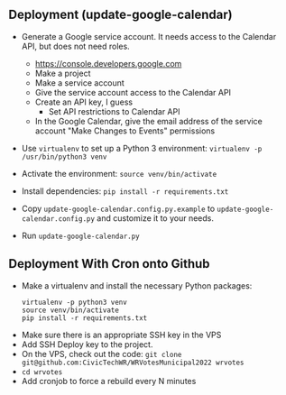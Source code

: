 Deployment (update-google-calendar)
-----------------------------------

- Generate a Google service account. It needs access to the Calendar API, but does not need roles. 
  + <https://console.developers.google.com>
  + Make a project
  + Make a service account
  + Give the service account access to the Calendar API
  + Create an API key, I guess
    * Set API restrictions to Calendar API
  + In the Google Calendar, give the email address of the service
  account "Make Changes to Events" permissions
- Use `virtualenv` to set up a Python 3 environment: `virtualenv -p
  /usr/bin/python3 venv`
- Activate the environment: `source venv/bin/activate`
- Install dependencies: `pip install -r requirements.txt`
- Copy `update-google-calendar.config.py.example` to `update-google-calendar.config.py` and customize it to your
  needs.

- Run `update-google-calendar.py`



Deployment With Cron onto Github
--------------------------------

- Make a virtualenv and install the necessary Python packages:
  ```
  virtualenv -p python3 venv
  source venv/bin/activate
  pip install -r requirements.txt
  ```
- Make sure there is an appropriate SSH key in the VPS
- Add SSH Deploy key to the project.
- On the VPS, check out the code:
  `git clone git@github.com:CivicTechWR/WRVotesMunicipal2022 wrvotes`
- `cd wrvotes`
- Add cronjob to force a rebuild every N minutes
